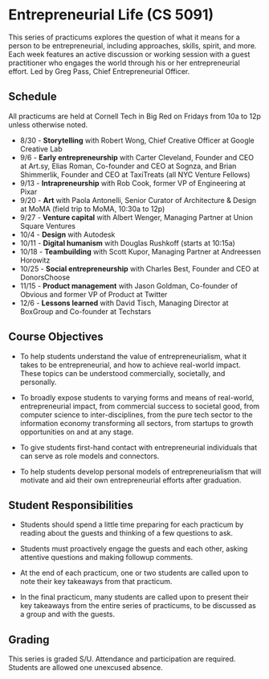 # Entrepreneurial Life (CS 5091)

This series of practicums explores the question of what it means for a person to be entrepreneurial, including approaches, skills, spirit, and more. Each week features an active discussion or working session with a guest practitioner who engages the world through his or her entrepreneurial effort. Led by Greg Pass, Chief Entrepreneurial Officer.

## Schedule

All practicums are held at Cornell Tech in Big Red on Fridays from 10a to 12p unless otherwise noted.

* 8/30 - **Storytelling** with Robert Wong, Chief Creative Officer at Google Creative Lab
* 9/6 - **Early entrepreneurship** with Carter Cleveland, Founder and CEO at Art.sy, Elias Roman, Co-founder and CEO at Sognza, and Brian Shimmerlik, Founder and CEO at TaxiTreats (all NYC Venture Fellows)
* 9/13 - **Intrapreneurship** with Rob Cook, former VP of Engineering at Pixar
* 9/20 - **Art** with Paola Antonelli, Senior Curator of Architecture & Design at MoMA (field trip to MoMA, 10:30a to 12p)
* 9/27 - **Venture capital** with Albert Wenger, Managing Partner at Union Square Ventures
* 10/4 - **Design** with Autodesk
* 10/11 - **Digital humanism** with Douglas Rushkoff (starts at 10:15a)
* 10/18 - **Teambuilding** with Scott Kupor, Managing Partner at Andreessen Horowitz
* 10/25 - **Social entrepreneurship** with Charles Best, Founder and CEO at DonorsChoose
* 11/15 - **Product management** with Jason Goldman, Co-founder of Obvious and former VP of Product at Twitter
* 12/6 - **Lessons learned** with David Tisch, Managing Director at BoxGroup and Co-founder at Techstars

## Course Objectives

* To help students understand the value of entrepreneurialism, what it takes to be entrepreneurial, and how to achieve real-world impact. These topics can be understood commercially, societally, and personally.

* To broadly expose students to varying forms and means of real-world, entrepreneurial impact, from commercial success to societal good, from computer science to inter-disciplines, from the pure tech sector to the information economy transforming all sectors, from startups to growth opportunities on and at any stage.

* To give students first-hand contact with entrepreneurial individuals that can serve as role models and connectors.

* To help students develop personal models of entrepreneurialism that will motivate and aid their own entrepreneurial efforts after graduation.

## Student Responsibilities

* Students should spend a little time preparing for each practicum by reading about the guests and thinking of a few questions to ask.

* Students must proactively engage the guests and each other, asking attentive questions and making followup comments.

* At the end of each practicum, one or two students are called upon to note their key takeaways from that practicum.

* In the final practicum, many students are called upon to present their key takeaways from the entire series of practicums, to be discussed as a group and with the guests.

## Grading

This series is graded S/U. Attendance and participation are required. Students are allowed one unexcused absence.
